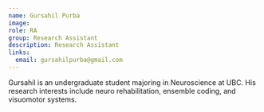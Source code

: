 ```yaml
---
name: Gursahil Purba
image: 
role: RA
group: Research Assistant  
description: Research Assistant
links:
  email: gursahilpurba@gmail.com
---
```


Gursahil is an undergraduate student majoring in Neuroscience at UBC. His research interests include neuro rehabilitation, ensemble coding, and visuomotor systems.
